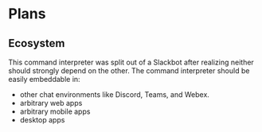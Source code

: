 # Plans

## Ecosystem
This command interpreter was split out of a Slackbot after realizing neither should strongly depend on the other.
The command interpreter should be easily embeddable in:
- other chat environments like Discord, Teams, and Webex.
- arbitrary web apps
- arbitrary mobile apps
- desktop apps

